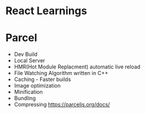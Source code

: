 # React Learnings


# Parcel

- Dev Build
- Local Server
- HMR(Hot Module Replacment) automatic live reload 
- File Watching Algorithm written in C++
- Caching - Faster builds
- Image optimization
- Minification
- Bundling
- Compressing 
https://parceljs.org/docs/